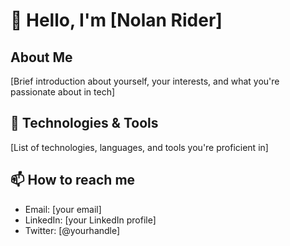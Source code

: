 # 👋 Hello, I'm [Nolan Rider]

## About Me
[Brief introduction about yourself, your interests, and what you're passionate about in tech]

## 🔧 Technologies & Tools
[List of technologies, languages, and tools you're proficient in]

## 📫 How to reach me
- Email: [your email]
- LinkedIn: [your LinkedIn profile]
- Twitter: [@yourhandle]
